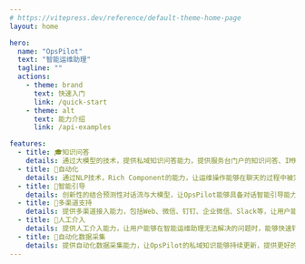 ```yaml
---
# https://vitepress.dev/reference/default-theme-home-page
layout: home

hero:
  name: "OpsPilot"
  text: "智能运维助理"
  tagline: ""
  actions:
    - theme: brand
      text: 快速入门
      link: /quick-start
    - theme: alt
      text: 能力介绍
      link: /api-examples

features:
  - title: 🎓知识问答
    details: 通过大模型的技术，提供私域知识问答能力，提供服务台门户的知识问答、IM知识问答、工单智能总结能力
  - title: 🚀自动化
    details: 通过NLP技术，Rich Component的能力，让运维操作能够在聊天的过程中被完成，提供服务器状态检查、实时安全扫描等能力
  - title: 🌟智能引导
    details: 创新性的结合预测性对话流与大模型，让OpsPilot能够具备对话智能引导能力，引导用户完成智能提单引导、智能故障处置引导等场景
  - title: 📲多渠道支持
    details: 提供多渠道接入能力，包括Web、微信、钉钉、企业微信、Slack等，让用户能够在自己熟悉的工具中使用OpsPilot
  - title: 👋人工介入
    details: 提供人工介入能力，让用户能够在智能运维助理无法解决的问题时，能够快速转为人工支持
  - title: 🎁自动化数据采集
    details: 提供自动化数据采集能力，让OpsPilot的私域知识能够持续更新，提供更好的服务
---
```


